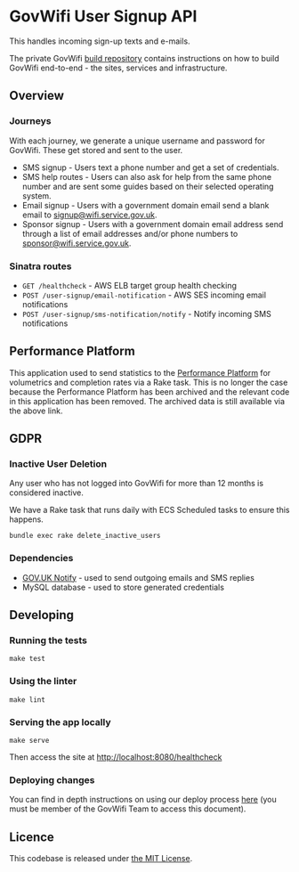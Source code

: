 # GovWifi User Signup API

This handles incoming sign-up texts and e-mails.

The private GovWifi [build repository][build-repo] contains instructions on how to build GovWifi end-to-end - the sites, services and infrastructure.

## Overview

### Journeys

With each journey, we generate a unique username and password for GovWifi.
These get stored and sent to the user.

- SMS signup - Users text a phone number and get a set of credentials.
- SMS help routes - Users can also ask for help from the same phone number and
  are sent some guides based on their selected operating system.
- Email signup - Users with a government domain email send a blank email to
  signup@wifi.service.gov.uk.
- Sponsor signup - Users with a government domain email address send through a
  list of email addresses and/or phone numbers to sponsor@wifi.service.gov.uk.

### Sinatra routes

- `GET /healthcheck` - AWS ELB target group health checking
- `POST /user-signup/email-notification` - AWS SES incoming email notifications
- `POST /user-signup/sms-notification/notify` - Notify incoming SMS notifications

## Performance Platform

This application used to send statistics to the [Performance Platform][performance-platform] for volumetrics and completion rates via a Rake task. This is no longer the case because the Performance Platform has been archived and the relevant code in this application has been removed. The archived data is still available via the above link.

## GDPR

### Inactive User Deletion

Any user who has not logged into GovWifi for more than 12 months is considered inactive.

We have a Rake task that runs daily with ECS Scheduled tasks to ensure this happens.

```shell
bundle exec rake delete_inactive_users
```

### Dependencies

- [GOV.UK Notify][notify] - used to send outgoing emails and SMS replies
- MySQL database - used to store generated credentials

## Developing

### Running the tests

```shell
make test
```

### Using the linter

```shell
make lint
```

### Serving the app locally

```shell
make serve
```

Then access the site at <http://localhost:8080/healthcheck>

### Deploying changes

You can find in depth instructions on using our deploy process [here](https://docs.google.com/document/d/1ORrF2HwrqUu3tPswSlB0Duvbi3YHzvESwOqEY9-w6IQ/) (you must be member of the GovWifi Team to access this document).

## Licence

This codebase is released under [the MIT License][mit].

[mit]: LICENCE
[performance-platform]: https://www.gov.uk/performance/govwifi
[notify]: https://www.notifications.service.gov.uk/
[build-repo]: https://github.com/alphagov/govwifi-build
